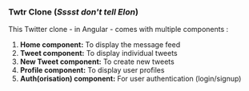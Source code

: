 <h3>Twtr Clone (<i>Sssst don't tell Elon</i>)</h3>

This Twitter clone - in Angular - comes with multiple components : 
<ol>
<li><b>Home component:</b> To display the message feed</li>
<li><b>Tweet component:</b> To display individual tweets</li>
<li><b>New Tweet component:</b> To create new tweets</li>
<li><b>Profile component:</b> To display user profiles</li>
<li><b>Auth(orisation) component:</b> For user authentication (login/signup)</li>
</ol>
